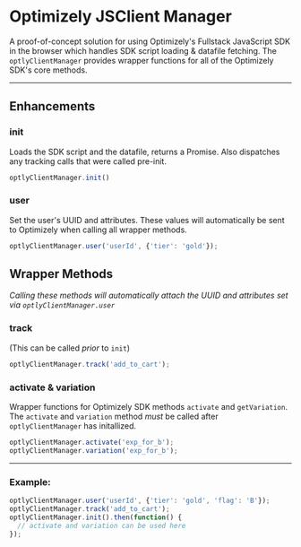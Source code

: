 # Optimizely JSClient Manager
A proof-of-concept solution for using Optimizely's Fullstack JavaScript SDK in the browser which handles SDK script loading & datafile fetching. The `optlyClientManager` provides wrapper functions for all of the Optimizely SDK's core methods.

---

## Enhancements

### init
Loads the SDK script and the datafile, returns a Promise. Also dispatches any tracking calls that were called pre-init.
```javascript
optlyClientManager.init()
```

### user
Set the user's UUID and attributes. These values will automatically be sent to Optimizely when calling all wrapper methods.
```javascript
optlyClientManager.user('userId', {'tier': 'gold'});
```

## Wrapper Methods

_Calling these methods will automatically attach the UUID and attributes set via `optlyClientManager.user`_

### track
(This can be called _prior_ to `init`)
```javascript
optlyClientManager.track('add_to_cart');
```

### activate & variation
Wrapper functions for Optimizely SDK methods `activate` and `getVariation`. The `activate` and `variation` method _must_ be called after `optlyClientManager` has initallized.
```javascript
optlyClientManager.activate('exp_for_b');
optlyClientManager.variation('exp_for_b');
```

---

### Example:
```javascript
optlyClientManager.user('userId', {'tier': 'gold', 'flag': 'B'});
optlyClientManager.track('add_to_cart');
optlyClientManager.init().then(function() {
  // activate and variation can be used here
});
```

